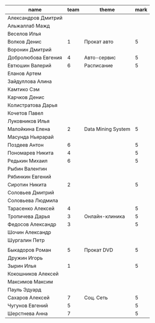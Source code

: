 
| name                | team | theme | mark |
| ------------------- | ---- | ----- | ---- |
| Александров Дмитрий |     |     |     |
| Альжаллаб Мажд |     |     |     |
| Веселов Илья |     |     |     |
| Волков Денис | 1   |  Прокат авто   | 5   |
| Воронин Дмитрий |     |     |     |
| Добролюбова Евгения | 4   | Авто-сервис    | 5   |
| Евтюшин Валерий | 6   | Расписание    | 5   |
| Еланов Артем |     |     |     |
| Зайдуллова Алина |     |     |     |
| Камтико Сэм |     |     |     |
| Карчков Денис |     |     |     |
| Колистратова Дарья |     |     |     |
| Кочетов Павел |     |     |     |
| Луковников Илья |     |     |     |
| Малойкина Елена | 2   | Data Mining System    | 5   |
| Масунда Ньярарай |     |     |     |
| Поздеев Антон | 6    |     | 5   |
| Пономарев Никита | 4   |     | 5   |
| Редькин Михаил | 6   |     | 5   |
| Рыбин Валентин |     |     |     |
| Рябинкин Евгений |     |     |     |
| Сиротин Никита | 2   |     | 5   |
| Соловьев Дмитрий |     |     |     |
| Соловьева Людмила |     |     |     |
| Тарасенко Алексей | 4   |     | 5   |
| Тропичева Дарья | 3   | Онлайн-клиника    | 5   |
| Федосов Александр | 3   |     | 5   |
| Шочин Александр |     |     |     |
| Шургалин Петр |     |     |     |
|               |     |     |     |
| Быкадоров Роман | 5   | Прокат DVD    | 5   |
| Дружин Игорь |     |     |     |
| Зырин Илья | 1   |     | 5   |
| Кокошников Алексей |     |     |     |
| Максимов Максим |     |     |     |
| Пауль Эдуард |     |     |     |
| Сахаров Алексей | 7   | Соц. Сеть    | 5   |
| Чугунов Евгений | 5   |     | 5   |
| Шерстнева Анна | 7   |     | 5   |
